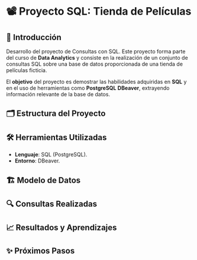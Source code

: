 # 📽️ Proyecto SQL: Tienda de Películas  
##  📌 Introducción
Desarrollo del proyecto de Consultas con SQL.
Este proyecto forma parte del curso de **Data Analytics** y consiste en la realización de un conjunto de consultas SQL sobre una base de datos proporcionada de una tienda de películas ficticia.

El **objetivo** del proyecto es demostrar las habilidades adquiridas en **SQL** y en el uso de herramientas como **PostgreSQL** **DBeaver**, extrayendo información relevante de la base de datos.

## 🗂️ Estructura del Proyecto

## 🛠️ Herramientas Utilizadas
- **Lenguaje**: SQL (PostgreSQL).
- **Entorno**: DBeaver.

## 🏗️ Modelo de Datos

## 🔍 Consultas Realizadas

## 📈 Resultados y Aprendizajes

## ✨ Próximos Pasos
